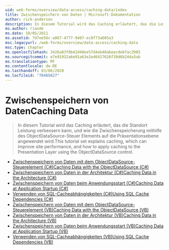 ```yaml
---
uid: web-forms/overview/data-access/caching-data/index
title: Zwischenspeichern von Daten | Microsoft-Dokumentation
author: rick-anderson
description: In diesem Tutorial wird das Caching erläutert, das die Leistung der Website verbessern und das Zwischenspeichern mithilfe des ObjectDataSource-Steuer Elements auf die Präsentationsebene anwenden kann...
ms.author: riande
ms.date: 10/05/2011
ms.assetid: 7d7ee56c-a867-4777-9407-ec8f73a605a3
msc.legacyurl: /web-forms/overview/data-access/caching-data
msc.type: chapter
ms.openlocfilehash: 3426a83f0b42d40ee57d4eb40abeecde6fac2985
ms.sourcegitcommit: e7e91932a6e91a63e2e46417626f39d6b244a3ab
ms.translationtype: MT
ms.contentlocale: de-DE
ms.lasthandoff: 03/06/2020
ms.locfileid: "78465627"
---
```

# <a name="caching-data"></a><span data-ttu-id="a286b-103">Zwischenspeichern von Daten</span><span class="sxs-lookup"><span data-stu-id="a286b-103">Caching Data</span></span>

> <span data-ttu-id="a286b-104">In diesem Tutorial wird das Caching erläutert, das die Standort Leistung verbessern kann, und wie die Zwischenspeicherung mithilfe des ObjectDataSource-Steuer Elements auf die Präsentationsebene angewendet wird.</span><span class="sxs-lookup"><span data-stu-id="a286b-104">This tutorial set explains caching, which can improve site performance, and how to apply caching to the Presentation Layer using the ObjectDataSource control.</span></span>

- [<span data-ttu-id="a286b-105">Zwischenspeichern von Daten mit dem ObjectDataSource-Steuerelement (C#)</span><span class="sxs-lookup"><span data-stu-id="a286b-105">Caching Data with the ObjectDataSource (C#)</span></span>](caching-data-with-the-objectdatasource-cs.md)
- [<span data-ttu-id="a286b-106">Zwischenspeichern von Daten in der Architektur (C#)</span><span class="sxs-lookup"><span data-stu-id="a286b-106">Caching Data in the Architecture (C#)</span></span>](caching-data-in-the-architecture-cs.md)
- [<span data-ttu-id="a286b-107">Zwischenspeichern von Daten beim Anwendungsstart (C#)</span><span class="sxs-lookup"><span data-stu-id="a286b-107">Caching Data at Application Startup (C#)</span></span>](caching-data-at-application-startup-cs.md)
- [<span data-ttu-id="a286b-108">Verwenden von SQL-Cacheabhängigkeiten (C#)</span><span class="sxs-lookup"><span data-stu-id="a286b-108">Using SQL Cache Dependencies (C#)</span></span>](using-sql-cache-dependencies-cs.md)
- [<span data-ttu-id="a286b-109">Zwischenspeichern von Daten mit dem ObjectDataSource-Steuerelement (VB)</span><span class="sxs-lookup"><span data-stu-id="a286b-109">Caching Data with the ObjectDataSource (VB)</span></span>](caching-data-with-the-objectdatasource-vb.md)
- [<span data-ttu-id="a286b-110">Zwischenspeichern von Daten in der Architektur (VB)</span><span class="sxs-lookup"><span data-stu-id="a286b-110">Caching Data in the Architecture (VB)</span></span>](caching-data-in-the-architecture-vb.md)
- [<span data-ttu-id="a286b-111">Zwischenspeichern von Daten beim Anwendungsstart (VB)</span><span class="sxs-lookup"><span data-stu-id="a286b-111">Caching Data at Application Startup (VB)</span></span>](caching-data-at-application-startup-vb.md)
- [<span data-ttu-id="a286b-112">Verwenden von SQL-Cacheabhängigkeiten (VB)</span><span class="sxs-lookup"><span data-stu-id="a286b-112">Using SQL Cache Dependencies (VB)</span></span>](using-sql-cache-dependencies-vb.md)
